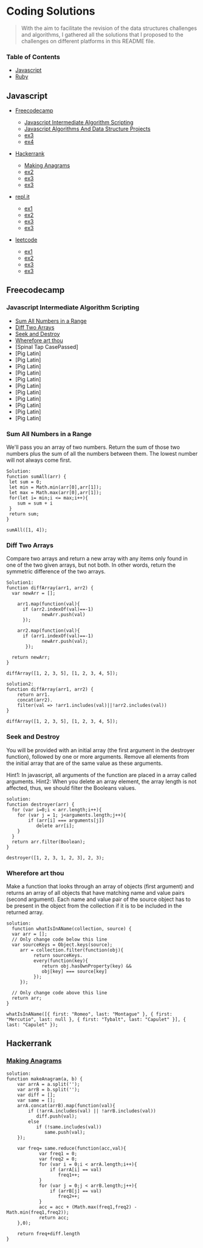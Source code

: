 # Coding Solutions

> With the aim to facilitate the revision of the data structures challenges and algorithms, I gathered all the solutions that I proposed to the challenges on different platforms in this README file. 

### Table of Contents

   - [Javascript](#Javascript)
   - [Ruby](#Ruby)

## Javascript

- [Freecodecamp](#Freecodecamp)
    - [Javascript Intermediate Algorithm Scripting](#Javascript-Intermediate-Algorithm-Scripting)
    - [Javascript Algorithms And Data Structure Projects](#free_ex2)
    - [ex3](#free_ex3)
    - [ex4](#free_ex4)

- [Hackerrank](#Hackerrank)
  - [Making Anagrams](#Making-Anagrams)
  - [ex2](#haker_ex2)
  - [ex3](#haker_ex3)
  - [ex3](#hakr_ex4)
  
- [repl.it](#repl)
  - [ex1](#)
  - [ex2](#)
  - [ex3](#)
  - [ex3](#)
 
- [leetcode](#leetcode)
  - [ex1](#)
  - [ex2](#)
  - [ex3](#)
  - [ex3](#)
  
## Freecodecamp

### Javascript Intermediate Algorithm Scripting
* [Sum All Numbers in a Range](#Sum-All-Numbers-in-a-Range)
* [Diff Two Arrays](#Diff-Two-Arrays)
* [Seek and Destroy](#Seek-and-Destroy)
* [Wherefore art thou](#Wherefore-art-thou)
* [Spinal Tap CasePassed]
* [Pig Latin]
* [Pig Latin]
* [Pig Latin]
* [Pig Latin]
* [Pig Latin]
* [Pig Latin]
* [Pig Latin]
* [Pig Latin]
* [Pig Latin]
* [Pig Latin]
* [Pig Latin]

  
### Sum All Numbers in a Range

 We'll pass you an array of two numbers. Return the sum of those two numbers plus the sum of all the numbers between them. The lowest number will not always come first.

 ``` 
 Solution: 
 function sumAll(arr) {
  let sum = 0;
  let min = Math.min(arr[0],arr[1]);
  let max = Math.max(arr[0],arr[1]);
  for(let i= min;i <= max;i++){
     sum = sum + i
  }
  return sum;
}

sumAll([1, 4]);
``` 

### Diff Two Arrays

Compare two arrays and return a new array with any items only found in one of the two given arrays, but not both. In other words, return the symmetric difference of the two arrays.
``` 
Solution1:
function diffArray(arr1, arr2) {
  var newArr = [];

    arr1.map(function(val){
      if (arr2.indexOf(val)==-1)
             newArr.push(val) 
      });
  
    arr2.map(function(val){
      if (arr1.indexOf(val)==-1)
             newArr.push(val); 
       });    
  
  return newArr;
}

diffArray([1, 2, 3, 5], [1, 2, 3, 4, 5]);

```
```
solution2:
function diffArray(arr1, arr2) {
    return arr1.
    concat(arr2).
    filter(val => !arr1.includes(val)||!arr2.includes(val)) 
}

diffArray([1, 2, 3, 5], [1, 2, 3, 4, 5]);

```
### Seek and Destroy
You will be provided with an initial array (the first argument in the destroyer function), followed by one or more arguments. Remove all elements from the initial array that are of the same value as these arguments.

Hint1: In javascript, all arguments of the function are placed in a array called arguments.
Hint2: When you delete an array element, the array length is not affected, thus, we should filter the Booleans values.

```
solution:
function destroyer(arr) {
  for (var i=0;i < arr.length;i++){
    for (var j = 1; j<arguments.length;j++){
        if (arr[i] === arguments[j])
           delete arr[i];
    }
  }
  return arr.filter(Boolean);
}

destroyer([1, 2, 3, 1, 2, 3], 2, 3);

```
### Wherefore art thou
Make a function that looks through an array of objects (first argument) and returns an array of all objects that have matching name and value pairs (second argument). Each name and value pair of the source object has to be present in the object from the collection if it is to be included in the returned array.
```
solution: 
  function whatIsInAName(collection, source) {
  var arr = [];
  // Only change code below this line
  var sourceKeys = Object.keys(source);
     arr = collection.filter(function(obj){
          return sourceKeys.
          every(function(key){
             return obj.hasOwnProperty(key) &&
             obj[key] === source[key] 
          });
     });
  
  // Only change code above this line
  return arr;
}

whatIsInAName([{ first: "Romeo", last: "Montague" }, { first: "Mercutio", last: null }, { first: "Tybalt", last: "Capulet" }], { last: "Capulet" });
```

## Hackerrank

### [Making Anagrams](<https://www.hackerrank.com/challenges/ctci-making-anagrams/problem?h_l=interview&playlist_slugs%5B%5D=interview-preparation-kit&playlist_slugs%5B%5D=strings>)

```
solution:
function makeAnagram(a, b) {
    var arrA = a.split('');
    var arrB = b.split('');
    var diff = [];
    var same = [];
    arrA.concat(arrB).map(function(val){
        if (!arrA.includes(val) || !arrB.includes(val))
           diff.push(val);
        else
           if (!same.includes(val))
              same.push(val);  
    });

    var freq= same.reduce(function(acc,val){
            var freq1 = 0;
            var freq2 = 0;
            for (var i = 0;i < arrA.length;i++){
                if (arrA[i] == val)
                   freq1++;
            }
            for (var j = 0;j < arrB.length;j++){
                if (arrB[j] == val)
                   freq2++;
            }
            acc = acc + (Math.max(freq1,freq2) - Math.min(freq1,freq2)); 
            return acc;
    },0);                                           
                                               
    return freq+diff.length
}


```
